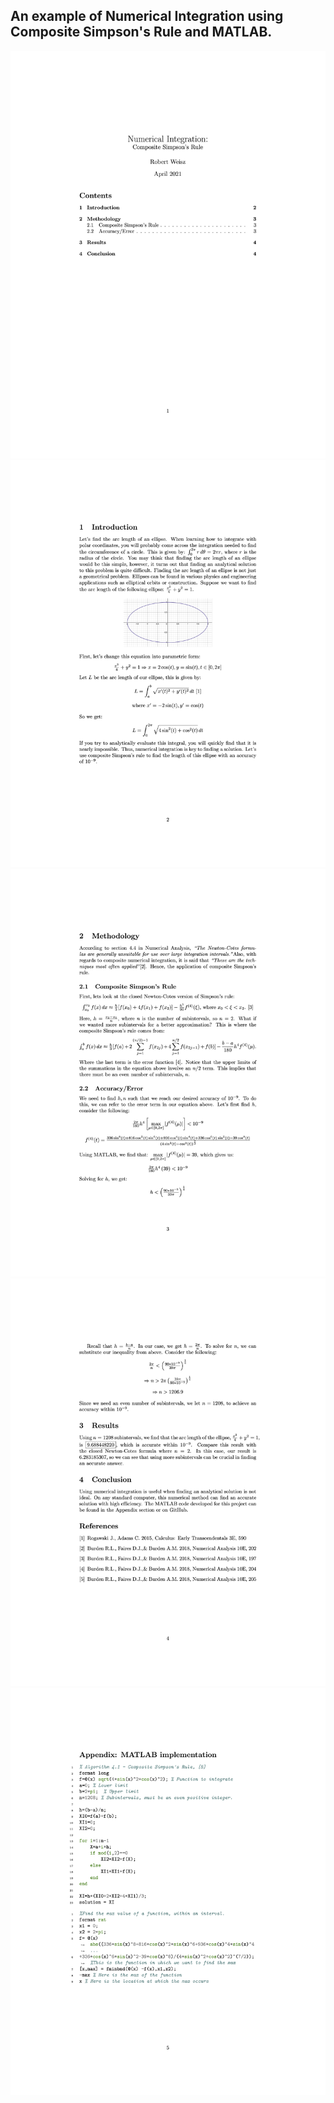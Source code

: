 ## An example of Numerical Integration using Composite Simpson's Rule and MATLAB.


![](PDF/page1.png)
![](PDF/page2.png)
![](PDF/page3.png)
![](PDF/page4.png)
![](PDF/page5.png)

